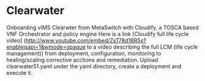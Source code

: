 
# Clearwater
Onboarding vIMS Clearwter from MetaSwitch with Cloudify, a TOSCA based VNF Orchestrator and policy engine
Here is a link [Cloudify full life cycle video] (http://www.youtube.com/embed/ZsT78d1BR5s?enablejsapi=1&wmode=opaque to a video describing the full LCM (life cycle management)) from deployment, configuration, monitoring to healing/scaling corrective acctions and remediation. Upload clearwater51.yaml under the yaml directory, create a deployment and execute it.
